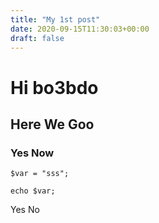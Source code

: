 ```yaml
---
title: "My 1st post"
date: 2020-09-15T11:30:03+00:00
draft: false
---
```


# Hi bo3bdo

## Here We Goo

### Yes Now


```
$var = "sss";

echo $var;

```


Yes No